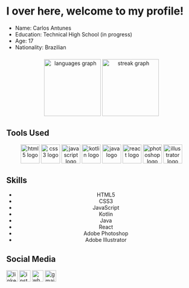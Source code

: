# I over here, welcome to my profile!

- Name: Carlos Antunes  
- Education: Technical High School (in progress)  
- Age: 17  
- Nationality: Brazilian

###

<div align="center">
  <img src="https://github-readme-stats.vercel.app/api/top-langs?username=carlusnz-dev&layout=compact&theme=dark&hide_border=true" height="150" alt="languages graph"  />
  <img src="https://streak-stats.demolab.com?user=carlusnz-dev&theme=dark&hide_border=false&border_radius=5" height="150" alt="streak graph"  />
</div>

## Tools Used

<div align="center">
  <img src="https://cdn.jsdelivr.net/gh/devicons/devicon/icons/html5/html5-original.svg" height="50" alt="html5 logo"  />
  <img src="https://cdn.jsdelivr.net/gh/devicons/devicon/icons/css3/css3-original.svg" height="50" alt="css3 logo"  />
  <img src="https://cdn.jsdelivr.net/gh/devicons/devicon/icons/javascript/javascript-original.svg" height="50" alt="javascript logo"  />
  <img src="https://cdn.jsdelivr.net/gh/devicons/devicon/icons/kotlin/kotlin-original.svg" height="50" alt="kotlin logo"  />
  <img src="https://cdn.jsdelivr.net/gh/devicons/devicon/icons/java/java-original.svg" height="50" alt="java logo"  />
  <img src="https://cdn.jsdelivr.net/gh/devicons/devicon/icons/react/react-original.svg" height="50" alt="react logo"  />
  <img src="https://cdn.jsdelivr.net/gh/devicons/devicon/icons/photoshop/photoshop-plain.svg" height="50" alt="photoshop logo"  />
  <img src="https://cdn.jsdelivr.net/gh/devicons/devicon/icons/illustrator/illustrator-plain.svg" height="50" alt="illustrator logo"  />
</div>

## Skills

<div align="center">
  <ul>
     <li>HTML5</li>
     <li>CSS3</li>
     <li>JavaScript</li>
     <li>Kotlin</li>
     <li>Java</li>
     <li>React</li>
     <li>Adobe Photoshop</li>
     <li>Adobe Illustrator</li>
</ul>
</div>

## Social Media

<div align="left">
  <img src="https://raw.githubusercontent.com/maurodesouza/profile-readme-generator/master/src/assets/icons/social/linkedin/default.svg" width="30" height="30" alt="linkedin logo"  />
  <img src="https://raw.githubusercontent.com/maurodesouza/profile-readme-generator/master/src/assets/icons/social/instagram/default.svg" width="30" height="30" alt="instagram logo"  />
  <img src="https://raw.githubusercontent.com/maurodesouza/profile-readme-generator/master/src/assets/icons/social/whatsapp/default.svg" width="30" height="30" alt="whatsapp logo"  />
  <img src="https://raw.githubusercontent.com/maurodesouza/profile-readme-generator/master/src/assets/icons/social/gmail/default.svg" width="30" height="30" alt="gmail logo"  />
</div>
